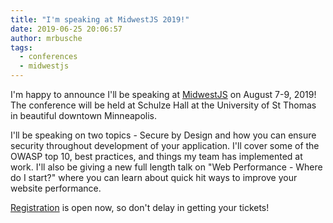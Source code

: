 ```yaml
---
title: "I'm speaking at MidwestJS 2019!"
date: 2019-06-25 20:06:57
author: mrbusche
tags:
  - conferences
  - midwestjs
---
```


I'm happy to announce I'll be speaking at [MidwestJS](http://midwestjs.com/) on August 7-9, 2019! The conference will be held at Schulze Hall at the University of St Thomas in beautiful downtown Minneapolis.

I'll be speaking on two topics - Secure by Design and how you can ensure security throughout development of your application. I'll cover some of the OWASP top 10, best practices, and things my team has implemented at work. I'll also be giving a new full length talk on "Web Performance - Where do I start?" where you can learn about quick hit ways to improve your website performance.

[Registration](https://ti.to/midwestjs/midwest-js-2019) is open now, so don't delay in getting your tickets!
